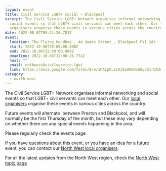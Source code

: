 ```yaml
---
layout: event
title: Civil Service LGBT+ social – Blackpool
excerpt: The Civil Service LGBT+ Network organises informal networking and
  social events so that LGBT+ civil servants can meet each other. Our local
  organisers organise these events in various cities across the country.
date: 2022-08-02T09:24:26.701Z
event:
  location: The Flying Handbag , 44 Queen Street , Blackpool FY1 2AY
  start: 2022-10-06T20:00:00.000Z
  end: 2022-10-06T22:00:00.000Z
  deadline: 2022-10-06T12:00:26.774Z
  host: ""
  email: nothwest@civilservice.lgbt
  link: https://docs.google.com/forms/d/e/1FAIpQLScU34wOOsNobUyrmIrDA3mST3I-HOLTm8zTf-gKqbUimSmReA/viewform?usp=sf_link
category:
  - north-west
---
```

The Civil Service LGBT+ Network organises informal networking and social events so that LGBT+ civil servants can meet each other. Our [local organisers](https://www.civilservice.lgbt/team) organise these events in various cities across the country.

Future events will alternate  between Preston and Blackpool, and will normally be the first Thursday of the month, but these may vary depending on whether there are any special events happening in the area.

Please regularly check the events page.

If you have questions about this event, or you have an idea for a future event, you can contact our [North West local organisers](mailto:northwest@civilservice.lgbt).

For all the latest updates from the North West region, check the [North West topic page](https://www.civilservice.lgbt/topic/north-west)